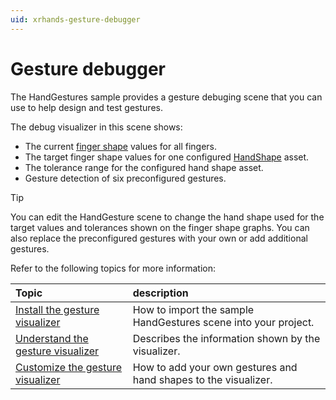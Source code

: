 ```yaml
---
uid: xrhands-gesture-debugger
---
```


# Gesture debugger

The HandGestures sample provides a gesture debuging scene that you can use to help design and test gestures.

The debug visualizer in this scene shows:

* The current [finger shape](xref:xrhands-finger-shapes) values for all fingers.
* The target finger shape values for one configured [HandShape](xref:xrhands-hand-shapes) asset.
* The tolerance range for the configured hand shape asset.
* Gesture detection of six preconfigured gestures.

> [!TIP]
> You can edit the HandGesture scene to change the hand shape used for the target values and tolerances shown on the finger shape graphs. You can also replace the preconfigured gestures with your own or add additional gestures.

Refer to the following topics for more information:

| Topic | description |
| :---- | :---------- |
| [Install the gesture visualizer](xref:xrhands-install-gesture-visualizer) | How to import the sample HandGestures scene into your project. |
| [Understand the gesture visualizer](xref:xrhands-understand-gesture-visualizer) | Describes the information shown by the visualizer. |
| [Customize the gesture visualizer](xref:xrhands-customize-gesture-visualizer) | How to add your own gestures and hand shapes to the visualizer. |

